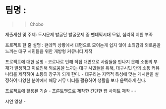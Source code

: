 # 팀명 : 
> > Chobo

제출세션 및 주제: 도시문제 발굴단 발굴문제 중 팬데믹시대 모임, 심리적 지원 부족

프로젝트 한 줄 설명 : 팬데믹 상황에서 대면으로 모이는게 쉽지 않아 소외감과 외로움을 느끼는 대구 시민들을 위한 개방형 커뮤니티 제작

프로젝트에 대한 설명
    - 코로나로 인해 직접 대면으로 사람들을 만나지 못해 소통의 부재가 발생하고
    이로인해 외로움을 느끼는 대구 시민들을 위해, 대구시민 만의 소통 커뮤니티를 
    제작하여 소통의 창구가 되게 한다.
    - 대구라는 지역적 특성에 맞는 게시판을 설정하여 다양한 분야에서 해당 커뮤
    니티를 활용하여 생활을 보다 윤택하게 한다.

프로젝트에 활용된 기술
    - 프론트엔드로 제작한 간단한 웹 사이트 제작
    - 
    -

시연 영상
    - 